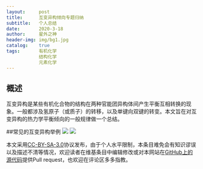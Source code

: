 ```yaml
---
layout:     post
title:      互变异构倾向专题归纳
subtitle:   个人总结
date:       2020-3-18
author:     星外之神
header-img: img/bg1.jpg
catalog:    true
tags:       有机化学
            结构化学
            元素化学
---
```


## 概述
互变异构是某些有机化合物的结构在两种官能团异构体间产生平衡互相转换的现象。一般都涉及氢原子（或质子）的转移，以及单键向双键的转变。本文旨在对互变异构的热力学平衡倾向的一般规律做一个总结。

##常见的互变异构举例
![](https://wszqkzqk.github.io/img/500px-Tautomers_zh.png)
![](https://wszqkzqk.github.io/img/220px-Oxepin-benzene_oxide.png)














本文采用[CC-BY-SA-3.0](https://creativecommons.org/licenses/by-sa/3.0/)协议发布，由于个人水平限制，本条目难免会有知识谬误以及描述不清等情况，欢迎读者在维基条目中编辑修改或对本网站在[GitHub上的源代码](https://github.com/wszqkzqk/wszqkzqk.github.io)提供Pull request，也欢迎在评论区多多指教。
